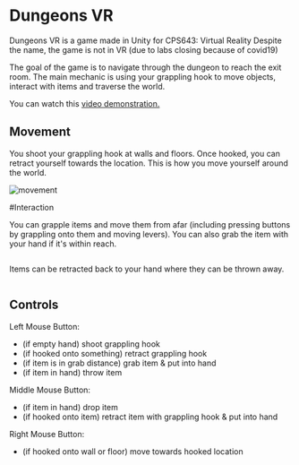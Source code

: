 # Dungeons VR
Dungeons VR is a game made in Unity for CPS643: Virtual Reality
Despite the name, the game is not in VR (due to labs closing because of covid19)

The goal of the game is to navigate through the dungeon to reach the exit room.
The main mechanic is using your grappling hook to move objects, interact with items
and traverse the world.

You can watch this [video demonstration.](https://youtu.be/4pU8Fa_Y8cY)

## Movement

You shoot your grappling hook at walls and floors. Once hooked, you can retract yourself towards
the location. This is how you move yourself around the world.

![movement](/media/traversal2.gif)

#Interaction

You can grapple items and move them from afar (including pressing buttons by grappling onto
them and moving levers). You can also grab the item with your hand if it's within reach.

<img><img>

Items can be retracted back to your hand where they can be thrown away.

<img>

## Controls


Left Mouse Button:
* (if empty hand) shoot grappling hook
* (if hooked onto something) retract grappling hook
* (if item is in grab distance) grab item & put into hand
* (if item in hand) throw item


Middle Mouse Button:
* (if item in hand) drop item
* (if hooked onto item) retract item with grappling hook & put into hand

Right Mouse Button:
* (if hooked onto wall or floor) move towards hooked location


